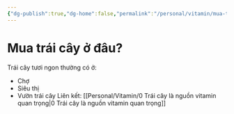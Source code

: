 ```yaml
---
{"dg-publish":true,"dg-home":false,"permalink":"/personal/vitamin/mua-trai-cay-o-dau/","dgPassFrontmatter":true,"noteIcon":"","updated":"2025-01-14T22:20:26.388+07:00"}
---
```



# Mua trái cây ở đâu?
Trái cây tươi ngon thường có ở:
- Chợ
- Siêu thị
- Vườn trái cây
Liên kết: [[Personal/Vitamin/0 Trái cây là nguồn vitamin quan trọng\|0 Trái cây là nguồn vitamin quan trọng]]